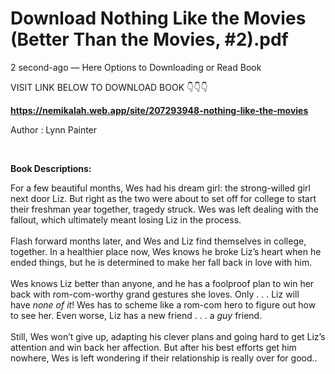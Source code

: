 # Download Nothing Like the Movies (Better Than the Movies, #2).pdf

2 second-ago — Here Options to Downloading or Read Book 

VISIT LINK BELOW TO DOWNLOAD BOOK 👇👇👇

<p><strong><a href="https://nemikalah.web.app/site/207293948-nothing-like-the-movies">https://nemikalah.web.app/site/207293948-nothing-like-the-movies</a></strong></p>

<p>Author :&nbsp;Lynn Painter</p>
<p>&nbsp;</p>
<p><strong>Book Descriptions:</strong></p>
<p>For a few beautiful months, Wes had his dream girl: the strong-willed girl next door Liz. But right as the two were about to set off for college to start their freshman year together, tragedy struck. Wes was left dealing with the fallout, which ultimately meant losing Liz in the process.<br /><br />Flash forward months later, and Wes and Liz find themselves in college, together. In a healthier place now, Wes knows he broke Liz&rsquo;s heart when he ended things, but he is determined to make her fall back in love with him.<br /><br />Wes knows Liz better than anyone, and he has a foolproof plan to win her back with rom-com-worthy grand gestures she loves. Only . . . Liz will have&nbsp;<em>none of it</em>! Wes has to scheme like a rom-com hero to figure out how to see her. Even worse, Liz has a new friend . . . a&nbsp;<em>guy</em>&nbsp;friend.<br /><br />Still, Wes won&rsquo;t give up, adapting his clever plans and going hard to get Liz&rsquo;s attention and win back her affection. But after his best efforts get him nowhere, Wes is left wondering if their relationship is really over for good..</p>
